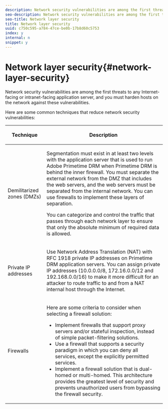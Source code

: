 ```yaml
---
description: Network security vulnerabilities are among the first threats to any Internet-facing or intranet-facing application server, and you must harden hosts on the network against these vulnerabilities.
seo-description: Network security vulnerabilities are among the first threats to any Internet-facing or intranet-facing application server, and you must harden hosts on the network against these vulnerabilities.
seo-title: Network layer security
title: Network layer security
uuid: c750c595-a784-47ce-be0b-17b8d60c5753
index: y
internal: n
snippet: y
---
```


# Network layer security{#network-layer-security}

Network security vulnerabilities are among the first threats to any Internet-facing or intranet-facing application server, and you must harden hosts on the network against these vulnerabilities.

Here are some common techniques that reduce network security vulnerabilities: 

<table frame="all" colsep="1" rowsep="1" class="+ topic/table adobe-d/table " id="table_djf_lhz_n4"> 
 <thead class="- topic/thead "> 
  <tr rowsep="1" class="- topic/row "> 
   <th colname="1" class="- topic/entry entry"> <p class="- topic/p ">Technique </p> </th> 
   <th colname="2" class="- topic/entry entry"> <p class="- topic/p ">Description </p> </th> 
  </tr> 
 </thead>
 <tbody class="- topic/tbody "> 
  <tr rowsep="1" class="- topic/row "> 
   <td colname="1" class="- topic/entry "> <p class="- topic/p ">Demilitarized zones (DMZs) </p> </td> 
   <td colname="2" class="- topic/entry "> <p class="- topic/p ">Segmentation must exist in at least two levels with the application server that is used to run Adobe Primetime DRM when Primetime DRM is behind the inner firewall. You must separate the external network from the DMZ that includes the web servers, and the web servers must be separated from the internal network. You can use firewalls to implement these layers of separation. </p> <p>You can categorize and control the traffic that passes through each network layer to ensure that only the absolute minimum of required data is allowed. </p> </td> 
  </tr> 
  <tr rowsep="1" class="- topic/row "> 
   <td colname="1" class="- topic/entry "> <p class="- topic/p ">Private IP addresses </p> </td> 
   <td colname="2" class="- topic/entry "> <p class="- topic/p ">Use Network Address Translation (NAT) with RFC 1918 private IP addresses on Primetime DRM application servers. You can assign private IP addresses (10.0.0.0/8, 172.16.0.0/12 and 192.168.0.0/16) to make it more difficult for an attacker to route traffic to and from a NAT internal host through the Internet. </p> </td> 
  </tr> 
  <tr rowsep="0" class="- topic/row "> 
   <td colname="1" class="- topic/entry "> <p class="- topic/p ">Firewalls </p> </td> 
   <td colname="2" class="- topic/entry "> <p class="- topic/p ">Here are some criteria to consider when selecting a firewall solution: </p> <p class="- topic/p "> 
     <ul class="- topic/ul " id="ul_wjf_lhz_n4"> 
      <li class="- topic/li " id="li_A620D0B635384590BA7804F9720D04D0">Implement firewalls that support proxy servers and/or stateful inspection, instead of simple packet-filtering solutions. </li> 
      <li class="- topic/li " id="li_3E4F814A30C047539185C23F4F57C282">Use a firewall that supports a security paradigm in which you can deny all services, except the explicitly permitted services. </li> 
      <li class="- topic/li " id="li_96160B3F14C4425397F017AF93FABE32">Implement a firewall solution that is dual-homed or multi-homed. This architecture provides the greatest level of security and prevents unauthorized users from bypassing the firewall security. </li> 
     </ul> </p> </td> 
  </tr> 
 </tbody> 
</table>

